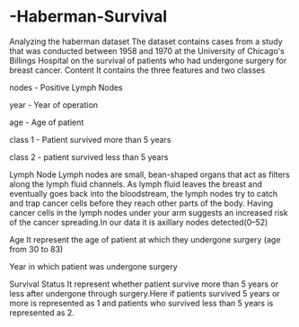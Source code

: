 # -Haberman-Survival
Analyzing the haberman dataset
The dataset contains cases from a study that was conducted between 1958 and 1970 at the University of Chicago's Billings Hospital on the survival of patients who had undergone surgery for breast cancer.
Content
It contains the three features and two classes

nodes - Positive Lymph Nodes

year - Year of operation

age - Age of patient

class 1 - Patient survived more than 5 years

class 2 - patient survived less than 5 years

Lymph Node
Lymph nodes are small, bean-shaped organs that act as filters along the lymph fluid channels. As lymph fluid leaves the breast and eventually goes back into the bloodstream, the lymph nodes try to catch and trap cancer cells before they reach other parts of the body. Having cancer cells in the lymph nodes under your arm suggests an increased risk of the cancer spreading.In our data it is axillary nodes detected(0–52)

Age
It represent the age of patient at which they undergone surgery (age from 30 to 83)

Year
in which patient was undergone surgery

Survival Status
It represent whether patient survive more than 5 years or less after undergone through surgery.Here if patients survived 5 years or more is represented as 1 and patients who survived less than 5 years is represented as 2.
